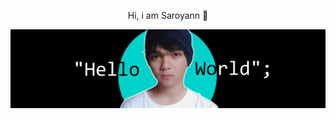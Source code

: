<p style="text-align: center;">Hi, i am Saroyann 👋</p>

<img src="https://raw.githubusercontent.com/Saroyann/Saroyann/main/img/buat%20readme.jpg">

